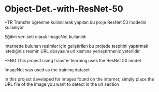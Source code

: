 # Object-Det.-with-ResNet-50
*TR
Transfer öğrenme kullanılarak yapılan bu proje ResNet 50 modelini kullanıyor

Eğitim veri seti olarak ImageNet kullanıldı

internette bulunan resimler için geliştirilen bu projede tespitini yaptırmak istediğiniz resmin URL dosyasını url kısmına yerleştirmeniz yeterlidir

*ENG
This project using transfer learning uses the ResNet 50 model

ImageNet was used as the training dataset

In this project developed for images found on the internet, simply place the URL file of the image you want to detect in the url section
